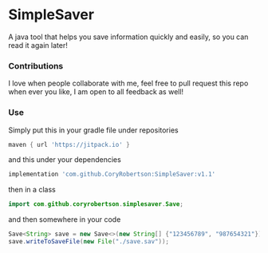 # SimpleSaver
A java tool that helps you save information quickly and easily, so you can read it again later!
### Contributions
I love when people collaborate with me, feel free to pull request this repo when ever you like, I am open to all feedback as well!
### Use
Simply put this in your gradle file under repositories
```gradle
maven { url 'https://jitpack.io' }
```
and this under your dependencies
```gradle
implementation 'com.github.CoryRobertson:SimpleSaver:v1.1'
```
then in a class
```java
import com.github.coryrobertson.simplesaver.Save;
```
and then somewhere in your code
```java
Save<String> save = new Save<>(new String[] {"123456789", "987654321"});
save.writeToSaveFile(new File("./save.sav"));
```
